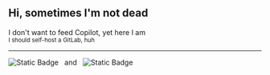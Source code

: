 ## Hi, sometimes I'm not dead

I don't want to feed Copilot, yet here I am</br>
<sub>I should self-host a GitLab, huh</sub>

---

![Static Badge](https://img.shields.io/badge/big_cats-%F0%9F%90%AF-orange?style=plastic&logo=undertale&logoColor=ff0000&labelColor=black)
   and   ![Static Badge](https://img.shields.io/badge/oppossums-%F0%9F%90%80-gray?style=plastic&logo=undertale&logoColor=ff0000&labelColor=black)


<!--
**XardinLume/xardinlume** is a ✨ _special_ ✨ repository because its `README.md` (this file) appears on your GitHub profile.

Here are some ideas to get you started:

- 🔭 I’m currently working on ...
- 🌱 I’m currently learning ...
- 👯 I’m looking to collaborate on ...
- 🤔 I’m looking for help with ...
- 💬 Ask me about ...
- 📫 How to reach me: ...
- 😄 Pronouns: ...
- ⚡ Fun fact: ...
-->
